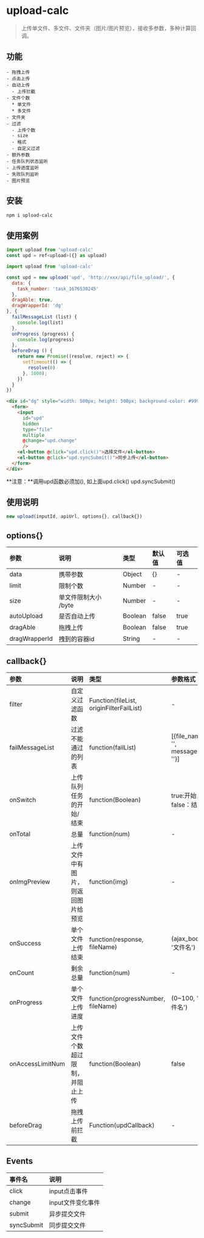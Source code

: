 # upload-calc

>上传单文件、多文件、文件夹（图片/图片预览），接收多参数，多种计算回调。

## 功能

```
- 拖拽上传
- 点击上传
- 自动上传
  - 上传拦截
- 文件个数
  * 单文件
  * 多文件
- 文件夹
- 过滤
  - 上传个数
  - size
  - 格式
  - 自定义过滤
- 额外参数
- 任务队列状态监听
- 上传进度监听
- 失败队列监听
- 图片预览
```

## 安装

```bash
npm i upload-calc
```

## 使用案例

```js vue3
import upload from 'upload-calc'
const upd = ref<upload>({} as upload)
```

```js
import upload from 'upload-calc'

const upd = new upload('upd', 'http://xxx/api/file_upload/', {
  data: {
    task_number: 'task_1676530245'
  },
  dragAble: true,
  dragWrapperId: 'dg'
}, {
  failMessageList (list) {
    console.log(list)
  },
  onProgress (progress) {
    console.log(progress)
  },
  beforeDrag () {
    return new Promise((resolve, reject) => {
      setTimeout(() => {
        resolve(0)
      }, 1000);
    })
  }
})
```

```html
<div id="dg" style="width: 500px; height: 500px; background-color: #999;">
  <form>
    <input
      id="upd"
      hidden
      type="file"
      multiple
      @change="upd.change"
      />
    <el-button @click="upd.click()">选择文件</el-button>
    <el-button @click="upd.syncSubmit()">同步上传</el-button>
  </form>
</div>
```
**注意：**调用upd函数必须加(), 如上面upd.click() upd.syncSubmit()


## 使用说明

```js
new upload(inputId, apiUrl, options{}, callback{})
```
## options{}

参数|说明|类型|默认值|可选值
:---|:---|:---|:---|:---
data| 携带参数 | Object | {} | -
limit| 限制个数 | Number | - | -
size| 单文件限制大小 /byte | Number | - | -
autoUpload| 是否自动上传 | Boolean | false | true
dragAble| 拖拽上传 | Boolean | false | true
dragWrapperId | 拽到的容器id | String | - | -


## callback{}

参数|说明|类型|参数格式
:---|:---|:---|:---
filter| 自定义过滤函数 | Function(fileList, originFilterFailList) | -
failMessageList|过滤不能通过的列表|function(failList)|[{file_name: '', message: ''}]
onSwitch|上传队列任务的开始/结束|function(Boolean)| true:开始，false：结束
onTotal| 总量 | function(num) | -
onImgPreview| 上传文件中有图片，则返回图片给预览 |function(img)|-
onSuccess|单个文件上传结束|function(response, fileName)|(ajax_body, '文件名')
onCount| 剩余总量 | function(num) | -
onProgress|单个文件上传进度|function(progressNumber, fileName)|(0~100, '文件名')
onAccessLimitNum|上传文件个数超过限制，并阻止上传|function(Boolean)| false
beforeDrag| 拖拽上传前拦截 | Function(updCallback) | -

## Events

事件名 | 说明
:---|:---
click|input点击事件
change|input文件变化事件
submit|异步提交文件
syncSubmit|同步提交文件
